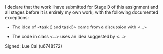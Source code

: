 I declare that the work I have submitted for Stage D of this assignment and all stages before it is entirely my own work, with the following documented exceptions:

* The idea of <task 2 and task3> came from a discussion with <...>

* The code in class <...> uses an idea suggested by <...>

Signed: Lue Cai (u6748572)
